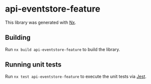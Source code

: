 # api-eventstore-feature

This library was generated with [Nx](https://nx.dev).

## Building

Run `nx build api-eventstore-feature` to build the library.

## Running unit tests

Run `nx test api-eventstore-feature` to execute the unit tests via [Jest](https://jestjs.io).
